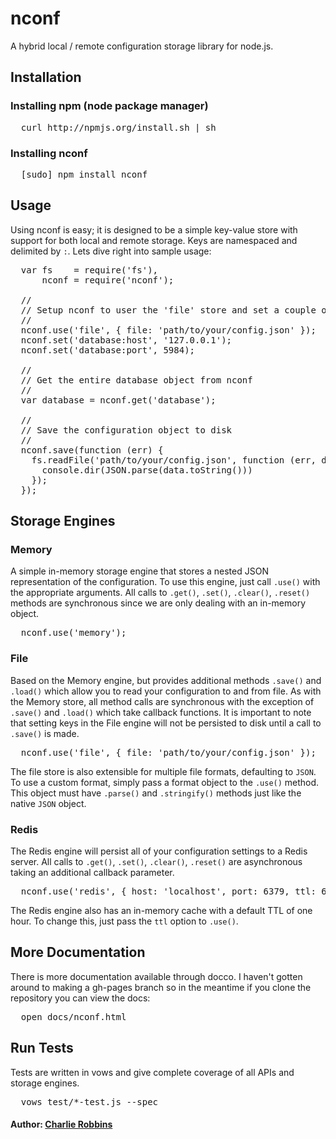 # nconf

A hybrid local / remote configuration storage library for node.js.

## Installation

### Installing npm (node package manager)
<pre>
  curl http://npmjs.org/install.sh | sh
</pre>

### Installing nconf
<pre>
  [sudo] npm install nconf
</pre>

## Usage 
Using nconf is easy; it is designed to be a simple key-value store with support for both local and remote storage. Keys are namespaced and delimited by `:`. Lets dive right into sample usage:

<pre>
  var fs    = require('fs'),
      nconf = require('nconf');
  
  //
  // Setup nconf to user the 'file' store and set a couple of values;
  //
  nconf.use('file', { file: 'path/to/your/config.json' });
  nconf.set('database:host', '127.0.0.1');
  nconf.set('database:port', 5984);
  
  //
  // Get the entire database object from nconf
  //
  var database = nconf.get('database');
  
  //
  // Save the configuration object to disk
  //
  nconf.save(function (err) {
    fs.readFile('path/to/your/config.json', function (err, data) {
      console.dir(JSON.parse(data.toString()))
    });
  });
</pre>

## Storage Engines

### Memory
A simple in-memory storage engine that stores a nested JSON representation of the configuration. To use this engine, just call `.use()` with the appropriate arguments. All calls to `.get()`, `.set()`, `.clear()`, `.reset()` methods are synchronous since we are only dealing with an in-memory object.
<pre>
  nconf.use('memory');
</pre>

### File
Based on the Memory engine, but provides additional methods `.save()` and `.load()` which allow you to read your configuration to and from file. As with the Memory store, all method calls are synchronous with the exception of `.save()` and `.load()` which take callback functions. It is important to note that setting keys in the File engine will not be persisted to disk until a call to `.save()` is made.

<pre>
  nconf.use('file', { file: 'path/to/your/config.json' });
</pre>

The file store is also extensible for multiple file formats, defaulting to `JSON`. To use a custom format, simply pass a format object to the `.use()` method. This object must have `.parse()` and `.stringify()` methods just like the native `JSON` object.

### Redis
The Redis engine will persist all of your configuration settings to a Redis server. All calls to `.get()`, `.set()`, `.clear()`, `.reset()` are asynchronous taking an additional callback parameter.

<pre>
  nconf.use('redis', { host: 'localhost', port: 6379, ttl: 60 * 60 * 1000 });
</pre>

The Redis engine also has an in-memory cache with a default TTL of one hour. To change this, just pass the `ttl` option to `.use()`.

## More Documentation
There is more documentation available through docco. I haven't gotten around to making a gh-pages branch so in the meantime if you clone the repository you can view the docs:
<pre>
  open docs/nconf.html
</pre> 

## Run Tests
Tests are written in vows and give complete coverage of all APIs and storage engines.
<pre>
  vows test/*-test.js --spec
</pre>

#### Author: [Charlie Robbins](http://nodejitsu.com)